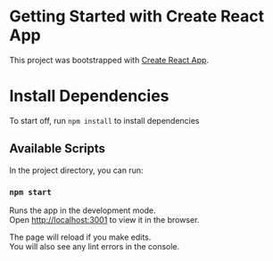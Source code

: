 # Getting Started with Create React App

This project was bootstrapped with [Create React App](https://github.com/facebook/create-react-app).

# Install Dependencies

To start off, run `npm install` to install dependencies

## Available Scripts

In the project directory, you can run:

### `npm start`

Runs the app in the development mode.\
Open [http://localhost:3001](http://localhost:3000) to view it in the browser.

The page will reload if you make edits.\
You will also see any lint errors in the console.

